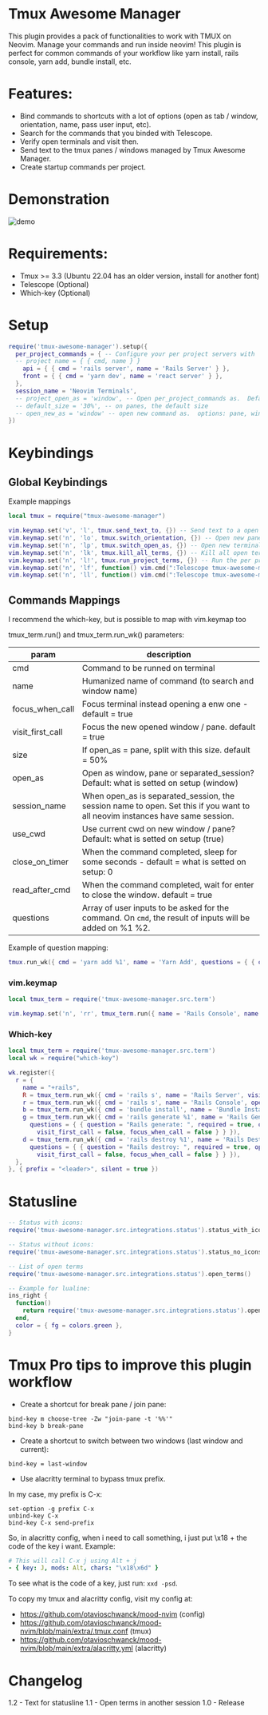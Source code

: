 # Tmux Awesome Manager

This plugin provides a pack of functionalities to work with TMUX on Neovim. Manage your commands and run inside neovim!  This plugin is perfect
for common commands of your workflow like yarn install, rails console, yarn add, bundle install, etc.

# Features:

- Bind commands to shortcuts with a lot of options (open as tab / window, orientation, name, pass user input, etc).
- Search for the commands that you binded with Telescope.
- Verify open terminals and visit then.
- Send text to the tmux panes / windows managed by Tmux Awesome Manager.
- Create startup commands per project.

# Demonstration

![demo](https://i.imgur.com/WnIEglJ.gif)

# Requirements:

- Tmux >= 3.3 (Ubuntu 22.04 has an older version, install for another font)
- Telescope (Optional)
- Which-key (Optional)

# Setup

```lua
require('tmux-awesome-manager').setup({
  per_project_commands = { -- Configure your per project servers with
  -- project name = { { cmd, name } }
    api = { { cmd = 'rails server', name = 'Rails Server' } },
    front = { { cmd = 'yarn dev', name = 'react server' } },
  },
  session_name = 'Neovim Terminals',
  -- project_open_as = 'window', -- Open per_project_commands as.  Default: separated_session
  -- default_size = '30%', -- on panes, the default size
  -- open_new_as = 'window' -- open new command as.  options: pane, window, separated_session.
})
```

# Keybindings

## Global Keybindings

Example mappings

```lua
local tmux = require("tmux-awesome-manager")

vim.keymap.set('v', 'l', tmux.send_text_to, {}) -- Send text to a open terminal?
vim.keymap.set('n', 'lo', tmux.switch_orientation, {}) -- Open new panes as vertical / horizontal?
vim.keymap.set('n', 'lp', tmux.switch_open_as, {}) -- Open new terminals as panes or windows?
vim.keymap.set('n', 'lk', tmux.kill_all_terms, {}) -- Kill all open terms.
vim.keymap.set('n', 'l!', tmux.run_project_terms, {}) -- Run the per project commands
vim.keymap.set('n', 'lf', function() vim.cmd(":Telescope tmux-awesome-manager list_terms") end, {}) -- List all terminals
vim.keymap.set('n', 'll', function() vim.cmd(":Telescope tmux-awesome-manager list_open_terms") end, {}) -- List open terminals
```

## Commands Mappings

I recommend the which-key, but is possible to map with vim.keymap too

tmux_term.run() and tmux_term.run_wk() parameters:

| param            | description                                                                                                                   |
|------------------|-------------------------------------------------------------------------------------------------------------------------------|
| cmd              | Command to be runned on terminal                                                                                              |
| name             | Humanized name of command (to search and window name)                                                                         |
| focus_when_call  | Focus terminal instead opening a enw one - default = true                                                                     |
| visit_first_call | Focus the new opened window / pane. default = true                                                                            |
| size             | If open_as = pane, split with this size. default = 50%                                                                        |
| open_as          | Open as window, pane or separated_session? Default: what is setted on setup (window)                                          |
| session_name     | When open_as is separated_session, the session name to open.  Set this if you want to all neovim instances have same session. |
| use_cwd          | Use current cwd on new window / pane? Default: what is setted on setup (true)                                                 |
| close_on_timer   | When the command completed, sleep for some seconds - default = what is setted on setup: 0                                     |
| read_after_cmd   | When the command completed, wait for enter to close the window. default = true                                                |
| questions        | Array of user inputs to be asked for the command.  On `cmd`, the result of inputs will be added on %1 %2.                     |

Example of question mapping:

```lua
tmux.run_wk({ cmd = 'yarn add %1', name = 'Yarn Add', questions = { { question = 'package name: ', required = true } } })
```

### vim.keymap

```lua
local tmux_term = require('tmux-awesome-manager.src.term')

vim.keymap.set('n', 'rr', tmux_term.run({ name = 'Rails Console', name = 'console', open_as = 'pane' }), {}) -- Send text to a open terminal?
```

### Which-key
```lua
local tmux_term = require('tmux-awesome-manager.src.term')
local wk = require("which-key")

wk.register({
  r = {
    name = "+rails",
    R = tmux_term.run_wk({ cmd = 'rails s', name = 'Rails Server', visit_first_call = false, open_as = 'separated_session', session_name = 'My Terms' }),
    r = tmux_term.run_wk({ cmd = 'rails s', name = 'Rails Console', open_as = 'window' }),
    b = tmux_term.run_wk({ cmd = 'bundle install', name = 'Bundle Install', open_as = 'pane', close_on_timer = 2, visit_first_call = false, focus_when_call = false }),
    g = tmux_term.run_wk({ cmd = 'rails generate %1', name = 'Rails Generate',
      questions = { { question = "Rails generate: ", required = true, open_as = 'pane', close_on_timer = 4,
        visit_first_call = false, focus_when_call = false } } }),
    d = tmux_term.run_wk({ cmd = 'rails destroy %1', name = 'Rails Destroy',
      questions = { { question = "Rails destroy: ", required = true, open_as = 'pane', close_on_timer = 4,
        visit_first_call = false, focus_when_call = false } } }),
  },
}, { prefix = "<leader>", silent = true })
```

# Statusline

```lua
-- Status with icons:
require('tmux-awesome-manager.src.integrations.status').status_with_icons()

-- Status without icons:
require('tmux-awesome-manager.src.integrations.status').status_no_icons()

-- List of open terms
require('tmux-awesome-manager.src.integrations.status').open_terms()

-- Example for lualine:
ins_right {
  function()
    return require('tmux-awesome-manager.src.integrations.status').open_terms()
  end,
  color = { fg = colors.green },
}
```

# Tmux Pro tips to improve this plugin workflow

- Create a shortcut for break pane / join pane:

```tmux
bind-key m choose-tree -Zw "join-pane -t '%%'"
bind-key b break-pane
```

- Create a shortcut to switch between two windows (last window and current):
```tmux
bind-key = last-window
```

- Use alacritty terminal to bypass tmux prefix.

In my case, my prefix is C-x:

```
set-option -g prefix C-x
unbind-key C-x
bind-key C-x send-prefix
```

So, in alacritty config, when i need to call something, i just put \x18 + the code of the key i want.  Example:

```yaml
# This will call C-x j using Alt + j
- { key: J, mods: Alt, chars: "\x18\x6d" }
```

To see what is the code of a key, just run:
`xxd -psd`.

To copy my tmux and alacritty config, visit my config at:

- https://github.com/otavioschwanck/mood-nvim (config)
- https://github.com/otavioschwanck/mood-nvim/blob/main/extra/.tmux.conf (tmux)
- https://github.com/otavioschwanck/mood-nvim/blob/main/extra/alacritty.yml (alacritty)

# Changelog

1.2 - Text for statusline
1.1 - Open terms in another session
1.0 - Release
